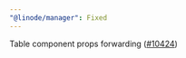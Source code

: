```yaml
---
"@linode/manager": Fixed
---
```


Table component props forwarding ([#10424](https://github.com/linode/manager/pull/10424))
